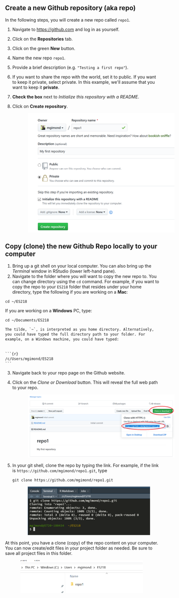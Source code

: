 ## Create a new Github repository (aka repo)

In the following steps, you will create a new repo called `repo1`. 

1. Navigate to https://github.com and log in as yourself.
2. Click on the **Repositories** tab.
3. Click on the green **New** button.
4. Name the new repo `repo1`.
5. Provide a brief description (e.g. `"Testing a first repo"`).
6. If you want to share the repo with the world, set it to public. If you want to keep it private, select private. In this example, we'll assume that you want to keep it **private**.
7. **Check the box** next to *Initialize this repository with a README*. 
8. Click on **Create repository**.

    <img src="img/create_new_repo.PNG" width="500px" hspace="50"/>


## Copy (clone) the new Github Repo locally to your computer

1. Bring up a git shell on your local computer. You can also bring up the *Terminal* window in RStudio (lower left-hand pane).
2.  Navigate to the folder where you will want to copy the new repo to. You can change directory using the `cd` command. For example, if you want to copy the repo to your `ES218` folder that resides under your home directory, type the following if you are working on a **Mac**:

   ```{r}
   cd ~/ES218
   ```

   If you are working on a **Windows** PC, type:

   ```{r} 
   cd ~/Documents/ES218 
   ``` 
    
    The tilde, `~`, is interpreted as you home directory. Alternatively, you could have typed the full directory path to your folder. For example, on a Windows machine, you could have typed:


    ```{r}
    /c/Users/mgimond/ES218
    ```

3. Navigate back to your repo page on the Github website.
4. Click on the *Clone or Download* button. This will reveal the full web path to your repo.

   <img src="img/github_repo_link.png" width="700px" hspace="50"/>

5. In your git shell, clone the repo by typing the link. For example, if the link is `https://github.com/mgimond/repo1.git`, type 

   ```{r}
   git clone https://github.com/mgimond/repo1.git
   ```
   <img src="img/repo_clone_shell.PNG" width="400px" hspace="50"/>

  At this point, you have a clone (copy) of the repo content on your computer. You can now create/edit files in your project folder as needed. Be sure to save all project files in this folder.

   <img src="img/local_repo_folder.PNG" width="400px" hspace="50"/>
